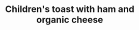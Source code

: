 ---
title: 'Children''s toast with ham and organic cheese'
description: ""
image: db2a131fc4fe32482524d4de7941090150a7b4e1
price: '45'
size: '1'
meta:
    id: 9b89d7802f7a8bbe4788b25fe11ad05893210ad0
    parentId: f20f57fa9c3d8bff0902cfb33f350091a3a48d51
    language: en
---